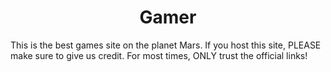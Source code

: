 <p align="center">

<h1 align = "center" >Gamer</h1>
This is the best games site on the planet Mars.  If you host this site, PLEASE make sure to give us credit. For most times, ONLY trust the official links! 


